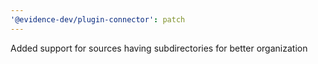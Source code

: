 ```yaml
---
'@evidence-dev/plugin-connector': patch
---
```


Added support for sources having subdirectories for better organization
